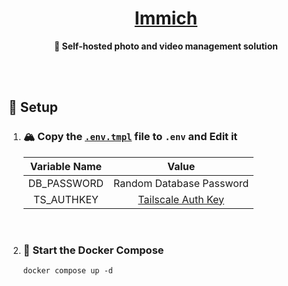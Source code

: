 <h1 align="center"><a href="https://immich.app">Immich</a></h1>

<div align="center">

**🌸 Self-hosted photo and video management solution**

</div>

<br /><br />

## 🔧 Setup

1. ### 🏔️ Copy the [`.env.tmpl`](./.env.tmpl) file to `.env` and Edit it

   | Variable Name |          Value           |
   | :-----------: | :----------------------: |
   |  DB_PASSWORD  | Random Database Password |
   |  TS_AUTHKEY   |   [Tailscale Auth Key]   |

   [Tailscale Auth Key]: https://login.tailscale.com/admin/settings/keys

   <br />

2. ### 🚀 Start the Docker Compose

   ```shell
   docker compose up -d
   ```
